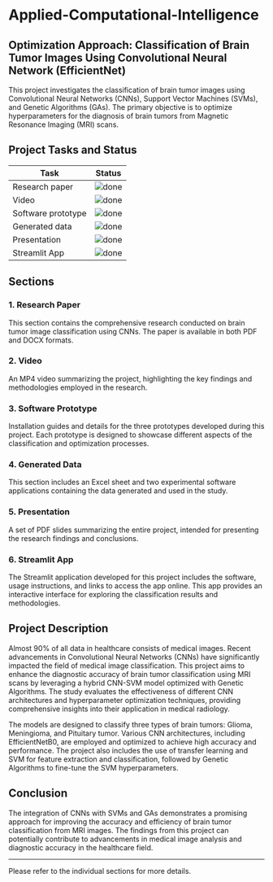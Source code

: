 # Applied-Computational-Intelligence

## Optimization Approach: Classification of Brain Tumor Images Using Convolutional Neural Network (EfficientNet)

This project investigates the classification of brain tumor images using Convolutional Neural Networks (CNNs), Support Vector Machines (SVMs), and Genetic Algorithms (GAs). The primary objective is to optimize hyperparameters for the diagnosis of brain tumors from Magnetic Resonance Imaging (MRI) scans.

## Project Tasks and Status

| Task               | Status                        |
|--------------------|-------------------------------|
| Research paper     | ![done](https://img.shields.io/badge/done-brightgreen)|
| Video              | ![done](https://img.shields.io/badge/done-brightgreen)|
| Software prototype | ![done](https://img.shields.io/badge/done-brightgreen)|
| Generated data     | ![done](https://img.shields.io/badge/done-brightgreen)|
| Presentation       | ![done](https://img.shields.io/badge/done-brightgreen) |
| Streamlit App      | ![done](https://img.shields.io/badge/done-brightgreen) |

## Sections

### 1. Research Paper
This section contains the comprehensive research conducted on brain tumor image classification using CNNs. The paper is available in both PDF and DOCX formats.

### 2. Video
An MP4 video summarizing the project, highlighting the key findings and methodologies employed in the research.

### 3. Software Prototype
Installation guides and details for the three prototypes developed during this project. Each prototype is designed to showcase different aspects of the classification and optimization processes.

### 4. Generated Data
This section includes an Excel sheet and two experimental software applications containing the data generated and used in the study.

### 5. Presentation
A set of PDF slides summarizing the entire project, intended for presenting the research findings and conclusions.

### 6. Streamlit App
The Streamlit application developed for this project includes the software, usage instructions, and links to access the app online. This app provides an interactive interface for exploring the classification results and methodologies.

## Project Description

Almost 90% of all data in healthcare consists of medical images. Recent advancements in Convolutional Neural Networks (CNNs) have significantly impacted the field of medical image classification. This project aims to enhance the diagnostic accuracy of brain tumor classification using MRI scans by leveraging a hybrid CNN-SVM model optimized with Genetic Algorithms. The study evaluates the effectiveness of different CNN architectures and hyperparameter optimization techniques, providing comprehensive insights into their application in medical radiology.

The models are designed to classify three types of brain tumors: Glioma, Meningioma, and Pituitary tumor. Various CNN architectures, including EfficientNetB0, are employed and optimized to achieve high accuracy and performance. The project also includes the use of transfer learning and SVM for feature extraction and classification, followed by Genetic Algorithms to fine-tune the SVM hyperparameters.

## Conclusion

The integration of CNNs with SVMs and GAs demonstrates a promising approach for improving the accuracy and efficiency of brain tumor classification from MRI images. The findings from this project can potentially contribute to advancements in medical image analysis and diagnostic accuracy in the healthcare field.

---

Please refer to the individual sections for more details.

